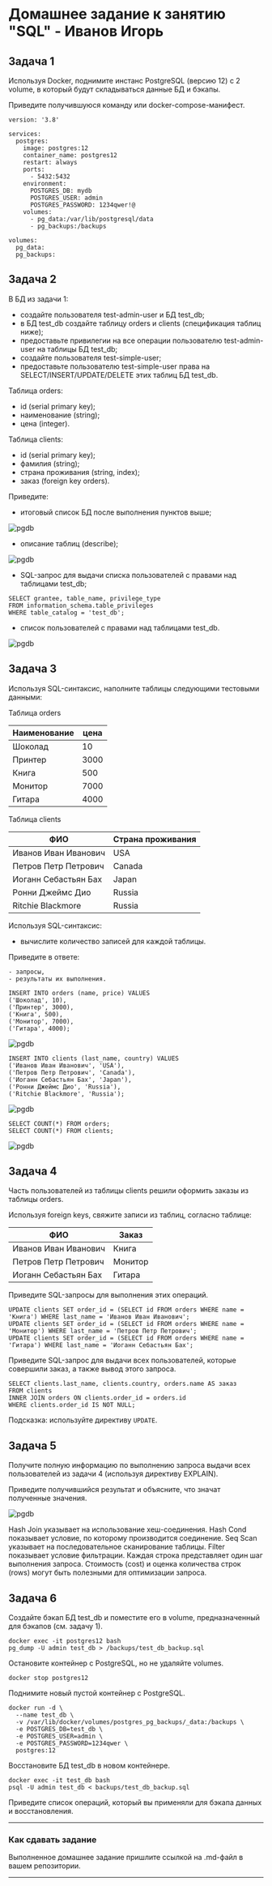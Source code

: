# Домашнее задание к занятию "SQL" - Иванов Игорь

## Задача 1

Используя Docker, поднимите инстанс PostgreSQL (версию 12) c 2 volume, 
в который будут складываться данные БД и бэкапы.

Приведите получившуюся команду или docker-compose-манифест.

```
version: '3.8'

services:
  postgres:
    image: postgres:12
    container_name: postgres12
    restart: always
    ports:
      - 5432:5432
    environment:
      POSTGRES_DB: mydb
      POSTGRES_USER: admin
      POSTGRES_PASSWORD: 1234qwer!@
    volumes:
      - pg_data:/var/lib/postgresql/data
      - pg_backups:/backups

volumes:
  pg_data:
  pg_backups:
```

## Задача 2

В БД из задачи 1: 

- создайте пользователя test-admin-user и БД test_db;
- в БД test_db создайте таблицу orders и clients (спeцификация таблиц ниже);
- предоставьте привилегии на все операции пользователю test-admin-user на таблицы БД test_db;
- создайте пользователя test-simple-user;
- предоставьте пользователю test-simple-user права на SELECT/INSERT/UPDATE/DELETE этих таблиц БД test_db.

Таблица orders:

- id (serial primary key);
- наименование (string);
- цена (integer).

Таблица clients:

- id (serial primary key);
- фамилия (string);
- страна проживания (string, index);
- заказ (foreign key orders).

Приведите:

- итоговый список БД после выполнения пунктов выше;

![pgdb](https://github.com/gaming4funNel/db-02-sql/blob/main/img/pgdb1.png)

- описание таблиц (describe);

![pgdb](https://github.com/gaming4funNel/db-02-sql/blob/main/img/pgdb2.png)

- SQL-запрос для выдачи списка пользователей с правами над таблицами test_db;

```
SELECT grantee, table_name, privilege_type
FROM information_schema.table_privileges
WHERE table_catalog = 'test_db';
```

- список пользователей с правами над таблицами test_db.

![pgdb](https://github.com/gaming4funNel/db-02-sql/blob/main/img/pgdb3.png)

## Задача 3

Используя SQL-синтаксис, наполните таблицы следующими тестовыми данными:

Таблица orders

|Наименование|цена|
|------------|----|
|Шоколад| 10 |
|Принтер| 3000 |
|Книга| 500 |
|Монитор| 7000|
|Гитара| 4000|

Таблица clients

|ФИО|Страна проживания|
|------------|----|
|Иванов Иван Иванович| USA |
|Петров Петр Петрович| Canada |
|Иоганн Себастьян Бах| Japan |
|Ронни Джеймс Дио| Russia|
|Ritchie Blackmore| Russia|

Используя SQL-синтаксис:
- вычислите количество записей для каждой таблицы.

Приведите в ответе:

    - запросы,
    - результаты их выполнения.

```
INSERT INTO orders (name, price) VALUES
('Шоколад', 10),
('Принтер', 3000),
('Книга', 500),
('Монитор', 7000),
('Гитара', 4000);
```

![pgdb](https://github.com/gaming4funNel/db-02-sql/blob/main/img/pgdb4.png)

```
INSERT INTO clients (last_name, country) VALUES
('Иванов Иван Иванович', 'USA'),
('Петров Петр Петрович', 'Canada'),
('Иоганн Себастьян Бах', 'Japan'),
('Ронни Джеймс Дио', 'Russia'),
('Ritchie Blackmore', 'Russia');
```

![pgdb](https://github.com/gaming4funNel/db-02-sql/blob/main/img/pgdb5.png)

```
SELECT COUNT(*) FROM orders;
SELECT COUNT(*) FROM clients;
```
![pgdb](https://github.com/gaming4funNel/db-02-sql/blob/main/img/pgdb6.png)

## Задача 4

Часть пользователей из таблицы clients решили оформить заказы из таблицы orders.

Используя foreign keys, свяжите записи из таблиц, согласно таблице:

|ФИО|Заказ|
|------------|----|
|Иванов Иван Иванович| Книга |
|Петров Петр Петрович| Монитор |
|Иоганн Себастьян Бах| Гитара |

Приведите SQL-запросы для выполнения этих операций.

```
UPDATE clients SET order_id = (SELECT id FROM orders WHERE name = 'Книга') WHERE last_name = 'Иванов Иван Иванович';
UPDATE clients SET order_id = (SELECT id FROM orders WHERE name = 'Монитор') WHERE last_name = 'Петров Петр Петрович';
UPDATE clients SET order_id = (SELECT id FROM orders WHERE name = 'Гитара') WHERE last_name = 'Иоганн Себастьян Бах';
```

Приведите SQL-запрос для выдачи всех пользователей, которые совершили заказ, а также вывод этого запроса.

```
SELECT clients.last_name, clients.country, orders.name AS заказ
FROM clients
INNER JOIN orders ON clients.order_id = orders.id
WHERE clients.order_id IS NOT NULL;
```

Подсказка: используйте директиву `UPDATE`.

## Задача 5

Получите полную информацию по выполнению запроса выдачи всех пользователей из задачи 4 
(используя директиву EXPLAIN).

Приведите получившийся результат и объясните, что значат полученные значения.

![pgdb](https://github.com/gaming4funNel/db-02-sql/blob/main/img/pgdb7.png)

Hash Join указывает на использование хеш-соединения. Hash Cond показывает условие, по которому производится соединение. Seq Scan указывает на последовательное сканирование таблицы. Filter показывает условие фильтрации.
Каждая строка представляет один шаг выполнения запроса. Стоимость (cost) и оценка количества строк (rows) могут быть полезными для оптимизации запроса.

## Задача 6

Создайте бэкап БД test_db и поместите его в volume, предназначенный для бэкапов (см. задачу 1).

```
docker exec -it postgres12 bash
pg_dump -U admin test_db > /backups/test_db_backup.sql
```

Остановите контейнер с PostgreSQL, но не удаляйте volumes.

```
docker stop postgres12
```

Поднимите новый пустой контейнер с PostgreSQL.

```
docker run -d \
  --name test_db \
  -v /var/lib/docker/volumes/postgres_pg_backups/_data:/backups \
  -e POSTGRES_DB=test_db \
  -e POSTGRES_USER=admin \
  -e POSTGRES_PASSWORD=1234qwer \
  postgres:12
```

Восстановите БД test_db в новом контейнере.

```
docker exec -it test_db bash
psql -U admin test_db < backups/test_db_backup.sql
```

Приведите список операций, который вы применяли для бэкапа данных и восстановления. 

---

### Как cдавать задание

Выполненное домашнее задание пришлите ссылкой на .md-файл в вашем репозитории.

---